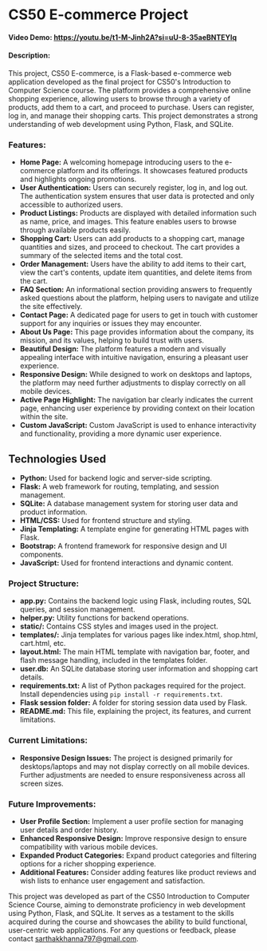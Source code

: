 # CS50 E-commerce Project

#### Video Demo: https://youtu.be/t1-M-Jinh2A?si=uU-8-35aeBNTEYIq

#### Description:

This project, CS50 E-commerce, is a Flask-based e-commerce web application developed as the final project for CS50's Introduction to Computer Science course. The platform provides a comprehensive online shopping experience, allowing users to browse through a variety of products, add them to a cart, and proceed to purchase. Users can register, log in, and manage their shopping carts. This project demonstrates a strong understanding of web development using Python, Flask, and SQLite.

### Features:
- **Home Page:** A welcoming homepage introducing users to the e-commerce platform and its offerings. It showcases featured products and highlights ongoing promotions.
- **User Authentication:** Users can securely register, log in, and log out. The authentication system ensures that user data is protected and only accessible to authorized users.
- **Product Listings:** Products are displayed with detailed information such as name, price, and images. This feature enables users to browse through available products easily.
- **Shopping Cart:** Users can add products to a shopping cart, manage quantities and sizes, and proceed to checkout. The cart provides a summary of the selected items and the total cost.
- **Order Management:** Users have the ability to add items to their cart, view the cart's contents, update item quantities, and delete items from the cart.
- **FAQ Section:** An informational section providing answers to frequently asked questions about the platform, helping users to navigate and utilize the site effectively.
- **Contact Page:** A dedicated page for users to get in touch with customer support for any inquiries or issues they may encounter.
- **About Us Page:** This page provides information about the company, its mission, and its values, helping to build trust with users.
- **Beautiful Design:** The platform features a modern and visually appealing interface with intuitive navigation, ensuring a pleasant user experience.
- **Responsive Design:** While designed to work on desktops and laptops, the platform may need further adjustments to display correctly on all mobile devices.
- **Active Page Highlight:** The navigation bar clearly indicates the current page, enhancing user experience by providing context on their location within the site.
- **Custom JavaScript:** Custom JavaScript is used to enhance interactivity and functionality, providing a more dynamic user experience.

## Technologies Used

- **Python:** Used for backend logic and server-side scripting.
- **Flask:** A web framework for routing, templating, and session management.
- **SQLite:** A database management system for storing user data and product information.
- **HTML/CSS:** Used for frontend structure and styling.
- **Jinja Templating:** A template engine for generating HTML pages with Flask.
- **Bootstrap:** A frontend framework for responsive design and UI components.
- **JavaScript:** Used for frontend interactions and dynamic content.

### Project Structure:
- **app.py:** Contains the backend logic using Flask, including routes, SQL queries, and session management.
- **helper.py:** Utility functions for backend operations.
- **static/:** Contains CSS styles and images used in the project.
- **templates/:** Jinja templates for various pages like index.html, shop.html, cart.html, etc.
- **layout.html:** The main HTML template with navigation bar, footer, and flash message handling, included in the templates folder.
- **user.db:** An SQLite database storing user information and shopping cart details.
- **requirements.txt:** A list of Python packages required for the project. Install dependencies using `pip install -r requirements.txt`.
- **Flask session folder:** A folder for storing session data used by Flask.
- **README.md:** This file, explaining the project, its features, and current limitations.

### Current Limitations:
- **Responsive Design Issues:** The project is designed primarily for desktops/laptops and may not display correctly on all mobile devices. Further adjustments are needed to ensure responsiveness across all screen sizes.

### Future Improvements:
- **User Profile Section:** Implement a user profile section for managing user details and order history.
- **Enhanced Responsive Design:** Improve responsive design to ensure compatibility with various mobile devices.
- **Expanded Product Categories:** Expand product categories and filtering options for a richer shopping experience.
- **Additional Features:** Consider adding features like product reviews and wish lists to enhance user engagement and satisfaction.

This project was developed as part of the CS50 Introduction to Computer Science Course, aiming to demonstrate proficiency in web development using Python, Flask, and SQLite. It serves as a testament to the skills acquired during the course and showcases the ability to build functional, user-centric web applications. For any questions or feedback, please contact sarthakkhanna797@gmail.com.

